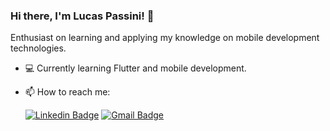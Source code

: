 ### Hi there, I'm Lucas Passini! 👋

Enthusiast on learning and applying my knowledge on mobile development technologies.

- 💻 Currently learning Flutter and mobile development. 
- 📫 How to reach me:  

  [![Linkedin Badge](https://img.shields.io/badge/-LinkedIn-0e76a8?style=flat-square&logo=Linkedin&logoColor=white&link=https://www.linkedin.com/in/lucaspassini/)](https://www.linkedin.com/in/lucaspassini/) 
[![Gmail Badge](https://img.shields.io/badge/-Gmail-c0392b?style=flat-square&logo=Gmail&logoColor=white&link=mailto:lucas.passini1@gmail.com)](mailto:lucas.passini1@gmail.com)
